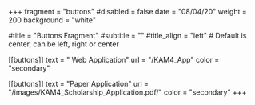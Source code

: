 +++
fragment = "buttons"
#disabled = false
date = "08/04/20"
weight = 200
background = "white"

#title = "Buttons Fragment"
#subtitle = ""
#title_align = "left" # Default is center, can be left, right or center

[[buttons]]
  text = " Web Application"
  url = "/KAM4_App"
  color = "secondary"

[[buttons]]
  text = "Paper Application"
  url = "/images/KAM4_Scholarship_Application.pdf/"
  color = "secondary"
+++

